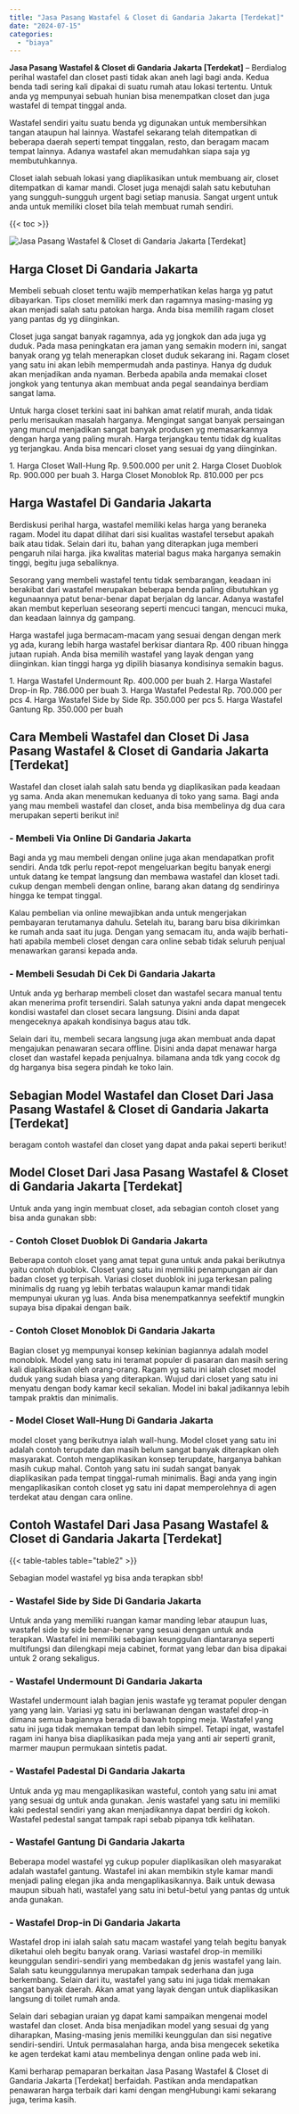 ```yaml
---
title: "Jasa Pasang Wastafel & Closet di Gandaria Jakarta [Terdekat]"
date: "2024-07-15"
categories: 
  - "biaya"
---
```


**Jasa Pasang Wastafel & Closet di Gandaria Jakarta \[Terdekat\]** – Berdialog perihal wastafel dan closet pasti tidak akan aneh lagi bagi anda. Kedua benda tadi sering kali dipakai di suatu rumah atau lokasi tertentu. Untuk anda yg mempunyai sebuah hunian bisa menempatkan closet dan juga wastafel di tempat tinggal anda.

Wastafel sendiri yaitu suatu benda yg digunakan untuk membersihkan tangan ataupun hal lainnya. Wastafel sekarang telah ditempatkan di beberapa daerah seperti tempat tinggalan, resto, dan beragam macam tempat lainnya. Adanya wastafel akan memudahkan siapa saja yg membutuhkannya.

Closet ialah sebuah lokasi yang diaplikasikan untuk membuang air, closet ditempatkan di kamar mandi. Closet juga menajdi salah satu kebutuhan yang sungguh-sungguh urgent bagi setiap manusia. Sangat urgent untuk anda untuk memiliki closet bila telah membuat rumah sendiri.

{{< toc >}}

![Jasa Pasang Wastafel & Closet di Gandaria Jakarta [Terdekat]](/images/wastafel-closet-murah65.png)

## Harga Closet Di Gandaria Jakarta

Membeli sebuah closet tentu wajib memperhatikan kelas harga yg patut dibayarkan. Tips closet memiliki merk dan ragamnya masing-masing yg akan menjadi salah satu patokan harga. Anda bisa memilih ragam closet yang pantas dg yg diinginkan.

Closet juga sangat banyak ragamnya, ada yg jongkok dan ada juga yg duduk. Pada masa peningkatan era jaman yang semakin modern ini, sangat banyak orang yg telah menerapkan closet duduk sekarang ini. Ragam closet yang satu ini akan lebih mempermudah anda pastinya. Hanya dg duduk akan menjadikan anda nyaman. Berbeda apabila anda memakai closet jongkok yang tentunya akan membuat anda pegal seandainya berdiam sangat lama.

Untuk harga closet terkini saat ini bahkan amat relatif murah, anda tidak perlu merisaukan masalah harganya. Mengingat sangat banyak persaingan yang muncul menjadikan sangat banyak produsen yg memasarkannya dengan harga yang paling murah. Harga terjangkau tentu tidak dg kualitas yg terjangkau. Anda bisa mencari closet yang sesuai dg yang diinginkan.

1\. Harga Closet Wall-Hung Rp. 9.500.000 per unit 2. Harga Closet Duoblok Rp. 900.000 per buah 3. Harga Closet Monoblok Rp. 810.000 per pcs

## Harga Wastafel Di Gandaria Jakarta

Berdiskusi perihal harga, wastafel memiliki kelas harga yang beraneka ragam. Model itu dapat dilihat dari sisi kualitas wastafel tersebut apakah baik atau tidak. Selain dari itu, bahan yang diterapkan juga memberi pengaruh nilai harga. jika kwalitas material bagus maka harganya semakin tinggi, begitu juga sebaliknya.

Sesorang yang membeli wastafel tentu tidak sembarangan, keadaan ini berakibat dari wastafel merupakan beberapa benda paling dibutuhkan yg kegunaannya patut benar-benar dapat berjalan dg lancar. Adanya wastafel akan membut keperluan seseorang seperti mencuci tangan, mencuci muka, dan keadaan lainnya dg gampang.

Harga wastafel juga bermacam-macam yang sesuai dengan dengan merk yg ada, kurang lebih harga wastafel berkisar diantara Rp. 400 ribuan hingga jutaan rupiah. Anda bisa memilih wastafel yang layak dengan yang diinginkan. kian tinggi harga yg dipilih biasanya kondisinya semakin bagus.

1\. Harga Wastafel Undermount Rp. 400.000 per buah 2. Harga Wastafel Drop-in Rp. 786.000 per buah 3. Harga Wastafel Pedestal Rp. 700.000 per pcs 4. Harga Wastafel Side by Side Rp. 350.000 per pcs 5. Harga Wastafel Gantung Rp. 350.000 per buah

## Cara Membeli Wastafel dan Closet Di Jasa Pasang Wastafel & Closet di Gandaria Jakarta \[Terdekat\]

Wastafel dan closet ialah salah satu benda yg diaplikasikan pada keadaan yg sama. Anda akan menemukan keduanya di toko yang sama. Bagi anda yang mau membeli wastafel dan closet, anda bisa membelinya dg dua cara merupakan seperti berikut ini!

### \- Membeli Via Online Di Gandaria Jakarta

Bagi anda yg mau membeli dengan online juga akan mendapatkan profit sendiri. Anda tdk perlu repot-repot mengeluarkan begitu banyak energi untuk datang ke tempat langsung dan membawa wastafel dan kloset tadi. cukup dengan membeli dengan online, barang akan datang dg sendirinya hingga ke tempat tinggal.

Kalau pembelian via online mewajibkan anda untuk mengerjakan pembayaran terutamanya dahulu. Setelah itu, barang baru bisa dikirimkan ke rumah anda saat itu juga. Dengan yang semacam itu, anda wajib berhati-hati apabila membeli closet dengan cara online sebab tidak seluruh penjual menawarkan garansi kepada anda.

### \- Membeli Sesudah Di Cek Di Gandaria Jakarta

Untuk anda yg berharap membeli closet dan wastafel secara manual tentu akan menerima profit tersendiri. Salah satunya yakni anda dapat mengecek kondisi wastafel dan closet secara langsung. Disini anda dapat mengeceknya apakah kondisinya bagus atau tdk.

Selain dari itu, membeli secara langsung juga akan membuat anda dapat mengajukan penawaran secara offline. Disini anda dapat menawar harga closet dan wastafel kepada penjualnya. bilamana anda tdk yang cocok dg dg harganya bisa segera pindah ke toko lain.

## Sebagian Model Wastafel dan Closet Dari Jasa Pasang Wastafel & Closet di Gandaria Jakarta \[Terdekat\]

beragam contoh wastafel dan closet yang dapat anda pakai seperti berikut!

## Model Closet Dari Jasa Pasang Wastafel & Closet di Gandaria Jakarta \[Terdekat\]

Untuk anda yang ingin membuat closet, ada sebagian contoh closet yang bisa anda gunakan sbb:

### \- Contoh Closet Duoblok Di Gandaria Jakarta

Beberapa contoh closet yang amat tepat guna untuk anda pakai berikutnya yaitu contoh duoblok. Closet yang satu ini memiliki penampungan air dan badan closet yg terpisah. Variasi closet duoblok ini juga terkesan paling minimalis dg ruang yg lebih terbatas walaupun kamar mandi tidak mempunyai ukuran yg luas. Anda bisa menempatkannya seefektif mungkin supaya bisa dipakai dengan baik.

### \- Contoh Closet Monoblok Di Gandaria Jakarta

Bagian closet yg mempunyai konsep kekinian bagiannya adalah model monoblok. Model yang satu ini teramat populer di pasaran dan masih sering kali diaplikasikan oleh orang-orang. Ragam yg satu ini ialah closet model duduk yang sudah biasa yang diterapkan. Wujud dari closet yang satu ini menyatu dengan body kamar kecil sekalian. Model ini bakal jadikannya lebih tampak praktis dan minimalis.

### \- Model Closet Wall-Hung Di Gandaria Jakarta

model closet yang berikutnya ialah wall-hung. Model closet yang satu ini adalah contoh terupdate dan masih belum sangat banyak diterapkan oleh masyarakat. Contoh mengaplikasikan konsep terupdate, harganya bahkan masih cukup mahal. Contoh yang satu ini sudah sangat banyak diaplikasikan pada tempat tinggal-rumah minimalis. Bagi anda yang ingin mengaplikasikan contoh closet yg satu ini dapat memperolehnya di agen terdekat atau dengan cara online.

## Contoh Wastafel Dari Jasa Pasang Wastafel & Closet di Gandaria Jakarta \[Terdekat\]

{{< table-tables table="table2" >}}

Sebagian model wastafel yg bisa anda terapkan sbb!

### \- Wastafel Side by Side Di Gandaria Jakarta

Untuk anda yang memiliki ruangan kamar manding lebar ataupun luas, wastafel side by side benar-benar yang sesuai dengan untuk anda terapkan. Wastafel ini memiliki sebagian keunggulan diantaranya seperti multifungsi dan dilengkapi meja cabinet, format yang lebar dan bisa dipakai untuk 2 orang sekaligus.

### \- Wastafel Undermount Di Gandaria Jakarta

Wastafel undermount ialah bagian jenis wastafe yg teramat populer dengan yang yang lain. Variasi yg satu ini berlawanan dengan wastafel drop-in dimana semua bagiannya berada di bawah topping meja. Wastafel yang satu ini juga tidak memakan tempat dan lebih simpel. Tetapi ingat, wastafel ragam ini hanya bisa diaplikasikan pada meja yang anti air seperti granit, marmer maupun permukaan sintetis padat.

### \- Wastafel Padestal Di Gandaria Jakarta

Untuk anda yg mau mengaplikasikan wasteful, contoh yang satu ini amat yang sesuai dg untuk anda gunakan. Jenis wastafel yang satu ini memiliki kaki pedestal sendiri yang akan menjadikannya dapat berdiri dg kokoh. Wastafel pedestal sangat tampak rapi sebab pipanya tdk kelihatan.

### \- Wastafel Gantung Di Gandaria Jakarta

Beberapa model wastafel yg cukup populer diaplikasikan oleh masyarakat adalah wastafel gantung. Wastafel ini akan membikin style kamar mandi menjadi paling elegan jika anda mengaplikasikannya. Baik untuk dewasa maupun sibuah hati, wastafel yang satu ini betul-betul yang pantas dg untuk anda gunakan.

### \- Wastafel Drop-in Di Gandaria Jakarta

Wastafel drop ini ialah salah satu macam wastafel yang telah begitu banyak diketahui oleh begitu banyak orang. Variasi wastafel drop-in memiliki keunggulan sendiri-sendiri yang membedakan dg jenis wastafel yang lain. Salah satu keunggulannya merupakan tampak sederhana dan juga berkembang. Selain dari itu, wastafel yang satu ini juga tidak memakan sangat banyak daerah. Akan amat yang layak dengan untuk diaplikasikan langsung di toilet rumah anda.

Selain dari sebagian uraian yg dapat kami sampaikan mengenai model wastafel dan closet. Anda bisa menjadikan model yang sesuai dg yang diharapkan, Masing-masing jenis memiliki keunggulan dan sisi negative sendiri-sendiri. Untuk permasalahan harga, anda bisa mengecek seketika ke agen terdekat kami atau membelinya dengan online pada web ini.

Kami berharap pemaparan berkaitan Jasa Pasang Wastafel & Closet di Gandaria Jakarta \[Terdekat\] berfaidah. Pastikan anda mendapatkan penawaran harga terbaik dari kami dengan mengHubungi kami sekarang juga, terima kasih.
